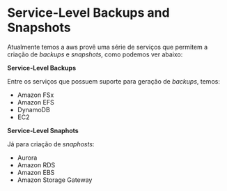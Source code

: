 # Service-Level Backups and Snapshots

Atualmente temos a aws provê uma série de serviços que permitem a criação de *backups* e *snapshots*, como podemos ver abaixo:

**Service-Level Backups**

Entre os serviços que possuem suporte para geração de *backups*, temos:

- Amazon FSx
- Amazon EFS
- DynamoDB
- EC2

**Service-Level Snaphots**

Já para criação de *snaphosts*:

- Aurora
- Amazon RDS
- Amazon EBS
- Amazon Storage Gateway


